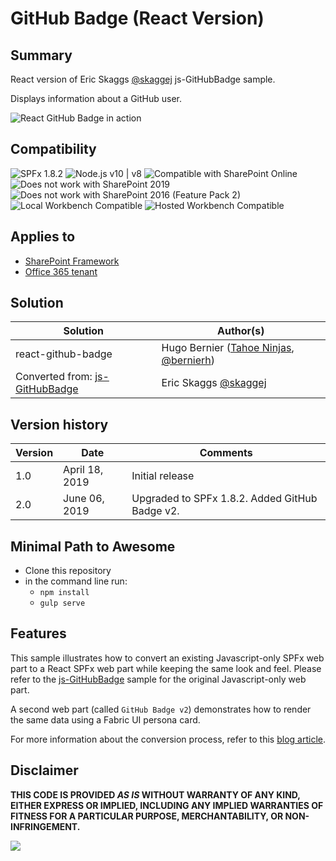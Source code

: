 # GitHub Badge (React Version)

## Summary

React version of Eric Skaggs [@skaggej](https://www.twitter.com/skaggej) js-GitHubBadge sample.

Displays information about a GitHub user.

![React GitHub Badge in action](https://github.com/hugoabernier/sp-dev-fx-webparts/raw/master/samples/react-github-badge/assets/githubbadge.png)


## Compatibility

![SPFx 1.8.2](https://img.shields.io/badge/SPFx-1.8.2-green.svg) 
![Node.js v10 | v8](https://img.shields.io/badge/Node.js-v10%20%7C%20v8-green.svg) 
![Compatible with SharePoint Online](https://img.shields.io/badge/SharePoint%20Online-Compatible-green.svg)
![Does not work with SharePoint 2019](https://img.shields.io/badge/SharePoint%20Server%202019-Incompatible-red.svg)
![Does not work with SharePoint 2016 (Feature Pack 2)](https://img.shields.io/badge/SharePoint%20Server%202016%20(Feature%20Pack%202)-Incompatible-red.svg "SharePoint Server 2016 Feature Pack 2 requires SPFx 1.1")
![Local Workbench Compatible](https://img.shields.io/badge/Local%20Workbench-Compatible-green.svg)
![Hosted Workbench Compatible](https://img.shields.io/badge/Hosted%20Workbench-Compatible-green.svg)

## Applies to

* [SharePoint Framework](https://docs.microsoft.com/sharepoint/dev/spfx/sharepoint-framework-overview)
* [Office 365 tenant](https://docs.microsoft.com/sharepoint/dev/spfx/set-up-your-development-environment)

## Solution

Solution|Author(s)
--------|---------
react-github-badge | Hugo Bernier ([Tahoe Ninjas](http://tahoeninjas.blog), [@bernierh](https://www.twitter.com/bernierh))
Converted from: [js-GitHubBadge](https://github.com/pnp/sp-dev-fx-webparts/tree/main/samples/js-gitHubBadge) | Eric Skaggs [@skaggej](https://www.twitter.com/skaggej)

## Version history

Version|Date|Comments
-------|----|--------
1.0 | April 18, 2019 | Initial release
2.0 | June 06, 2019 | Upgraded to SPFx 1.8.2. Added GitHub Badge v2.



## Minimal Path to Awesome

- Clone this repository
- in the command line run:
  - `npm install`
  - `gulp serve`

## Features

This sample illustrates how to convert an existing Javascript-only SPFx web part to a React SPFx web part while keeping the same look and feel. Please refer to the [js-GitHubBadge](https://github.com/pnp/sp-dev-fx-webparts/tree/main/samples/js-gitHubBadge) sample for the original Javascript-only web part.

A second web part (called `GitHub Badge v2`) demonstrates how to render the same data using a Fabric UI persona card.

For more information about the conversion process, refer to this [blog article](https://tahoeninjas.blog/2019/04/19/converting-spfx-from-javascript-to-react/).


## Disclaimer

**THIS CODE IS PROVIDED *AS IS* WITHOUT WARRANTY OF ANY KIND, EITHER EXPRESS OR IMPLIED, INCLUDING ANY IMPLIED WARRANTIES OF FITNESS FOR A PARTICULAR PURPOSE, MERCHANTABILITY, OR NON-INFRINGEMENT.**


<img src="https://pnptelemetry.azurewebsites.net/sp-dev-fx-webparts/samples/react-github-badge" />
